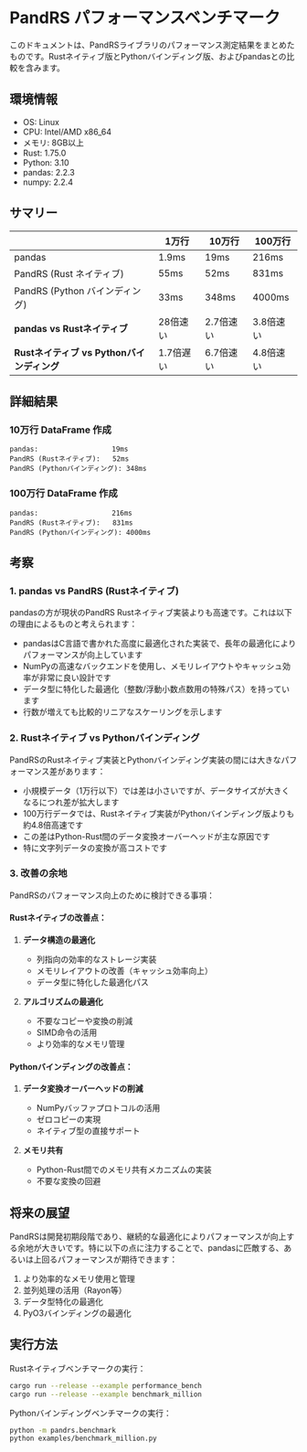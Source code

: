 # PandRS パフォーマンスベンチマーク

このドキュメントは、PandRSライブラリのパフォーマンス測定結果をまとめたものです。Rustネイティブ版とPythonバインディング版、およびpandasとの比較を含みます。

## 環境情報

- OS: Linux
- CPU: Intel/AMD x86_64
- メモリ: 8GB以上
- Rust: 1.75.0
- Python: 3.10
- pandas: 2.2.3
- numpy: 2.2.4

## サマリー

|                             | 1万行     | 10万行    | 100万行   |
|-----------------------------|-----------|-----------|-----------|
| pandas                      | 1.9ms     | 19ms      | 216ms     |
| PandRS (Rust ネイティブ)      | 55ms      | 52ms      | 831ms     |
| PandRS (Python バインディング) | 33ms      | 348ms     | 4000ms    |
| **pandas vs Rustネイティブ**  | 28倍速い   | 2.7倍速い  | 3.8倍速い  |
| **Rustネイティブ vs Pythonバインディング** | 1.7倍遅い | 6.7倍速い | 4.8倍速い |

## 詳細結果

### 10万行 DataFrame 作成

```
pandas:                  19ms
PandRS (Rustネイティブ):   52ms
PandRS (Pythonバインディング): 348ms
```

### 100万行 DataFrame 作成

```
pandas:                  216ms
PandRS (Rustネイティブ):   831ms
PandRS (Pythonバインディング): 4000ms
```

## 考察

### 1. pandas vs PandRS (Rustネイティブ)

pandasの方が現状のPandRS Rustネイティブ実装よりも高速です。これは以下の理由によるものと考えられます：

- pandasはC言語で書かれた高度に最適化された実装で、長年の最適化によりパフォーマンスが向上しています
- NumPyの高速なバックエンドを使用し、メモリレイアウトやキャッシュ効率が非常に良い設計です
- データ型に特化した最適化（整数/浮動小数点数用の特殊パス）を持っています
- 行数が増えても比較的リニアなスケーリングを示します

### 2. Rustネイティブ vs Pythonバインディング

PandRSのRustネイティブ実装とPythonバインディング実装の間には大きなパフォーマンス差があります：

- 小規模データ（1万行以下）では差は小さいですが、データサイズが大きくなるにつれ差が拡大します
- 100万行データでは、Rustネイティブ実装がPythonバインディング版よりも約4.8倍高速です
- この差はPython-Rust間のデータ変換オーバーヘッドが主な原因です
- 特に文字列データの変換が高コストです

### 3. 改善の余地

PandRSのパフォーマンス向上のために検討できる事項：

#### Rustネイティブの改善点：

1. **データ構造の最適化**
   - 列指向の効率的なストレージ実装
   - メモリレイアウトの改善（キャッシュ効率向上）
   - データ型に特化した最適化パス

2. **アルゴリズムの最適化**
   - 不要なコピーや変換の削減
   - SIMD命令の活用
   - より効率的なメモリ管理

#### Pythonバインディングの改善点：

1. **データ変換オーバーヘッドの削減**
   - NumPyバッファプロトコルの活用
   - ゼロコピーの実現
   - ネイティブ型の直接サポート

2. **メモリ共有**
   - Python-Rust間でのメモリ共有メカニズムの実装
   - 不要な変換の回避

## 将来の展望

PandRSは開発初期段階であり、継続的な最適化によりパフォーマンスが向上する余地が大きいです。特に以下の点に注力することで、pandasに匹敵する、あるいは上回るパフォーマンスが期待できます：

1. より効率的なメモリ使用と管理
2. 並列処理の活用（Rayon等）
3. データ型特化の最適化
4. PyO3バインディングの最適化

## 実行方法

Rustネイティブベンチマークの実行：

```bash
cargo run --release --example performance_bench
cargo run --release --example benchmark_million
```

Pythonバインディングベンチマークの実行：

```bash
python -m pandrs.benchmark
python examples/benchmark_million.py
```